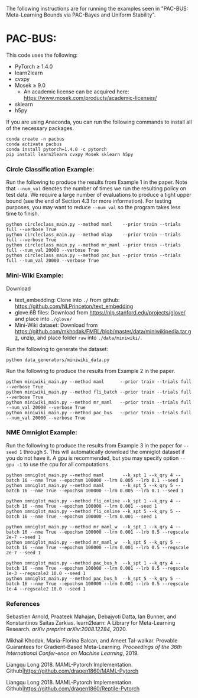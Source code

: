 The following instructions are for running the examples seen in "PAC-BUS: Meta-Learning Bounds via PAC-Bayes and Uniform Stability".

# PAC-BUS:

This code uses the following:
- PyTorch ≥ 1.4.0
- learn2learn 
- cvxpy
- Mosek ≥ 9.0
    - An academic license can be acquired here: https://www.mosek.com/products/academic-licenses/
- sklearn
- h5py

If you are using Anaconda, you can run the following commands to install all of the necessary packages. 
```
conda create -n pacbus
conda activate pacbus
conda install pytorch=1.4.0 -c pytorch
pip install learn2learn cvxpy Mosek sklearn h5py
```

### Circle Classification Example: 
Run the following to produce the results from Example 1 in the paper. Note that `--num_val` denotes the number of times we run the resulting
policy on test data. We require a large number of evaluations to produce a tight upper bound (see the end of Section 
4.3 for more information). For testing purposes, you may want to reduce `--num_val` so the program takes less time to finish. 

```
python circleclass_main.py --method maml    --prior train --trials full --verbose True 
python circleclass_main.py --method mlap    --prior train --trials full --verbose True
python circleclass_main.py --method mr_maml --prior train --trials full --num_val 20000 --verbose True
python circleclass_main.py --method pac_bus --prior train --trials full --num_val 20000 --verbose True
```
### Mini-Wiki Example: 
Download
- text_embedding: Clone into `./` from github: https://github.com/NLPrinceton/text_embedding
- glove.6B files: Download from https://nlp.stanford.edu/projects/glove/ and place into `./glove/`
- Mini-Wiki dataset: Download from https://github.com/mkhodak/FMRL/blob/master/data/miniwikipedia.tar.gz, unzip, and place folder `raw` 
into `./data/miniwiki/`.
  
Run the following to generate the dataset:
```
python data_generators/miniwiki_data.py
```
Run the following to produce the results from Example 2 in the paper.
```
python miniwiki_main.py --method maml      --prior train --trials full --verbose True
python miniwiki_main.py --method fli_batch --prior train --trials full --verbose True
python miniwiki_main.py --method mr_maml   --prior train --trials full --num_val 20000 --verbose True
python miniwiki_main.py --method pac_bus   --prior train --trials full --num_val 20000 --verbose True
```

### NME Omniglot Example: 

Run the following to produce the results from Example 3 in the paper for `--seed 1` through `5`. This will automatically download the omniglot dataset if you do not have it.
A gpu is recommended, but you may specify option `--gpu -1` to use the cpu for all computations.
```
python omniglot_main.py --method maml       --k_spt 1 --k_qry 4 --batch 16 --nme True --epochsm 100000 --lrm 0.005 --lrb 0.1 --seed 1
python omniglot_main.py --method maml       --k_spt 5 --k_qry 5 --batch 16 --nme True --epochsm 100000 --lrm 0.005 --lrb 0.1 --seed 1

python omniglot_main.py --method fli_online --k_spt 1 --k_qry 4 --batch 16 --nme True --epochsm 100000 --lrm 0.001 --seed 1  
python omniglot_main.py --method fli_online --k_spt 5 --k_qry 5 --batch 16 --nme True --epochsm 100000 --lrm 0.001 --seed 1

python omniglot_main.py --method mr_maml_w  --k_spt 1 --k_qry 4 --batch 16 --nme True --epochsm 100000 --lrm 0.001 --lrb 0.5 --regscale 2e-7 --seed 1
python omniglot_main.py --method mr_maml_w  --k_spt 5 --k_qry 5 --batch 16 --nme True --epochsm 100000 --lrm 0.001 --lrb 0.5 --regscale 2e-7 --seed 1

python omniglot_main.py --method pac_bus_h  --k_spt 1 --k_qry 4 --batch 16 --nme True --epochsm 100000 --lrm 0.001 --lrb 0.5 --regscale 1e-3 --regscale2 10.0 --seed 1
python omniglot_main.py --method pac_bus_h  --k_spt 5 --k_qry 5 --batch 16 --nme True --epochsm 100000 --lrm 0.001 --lrb 0.5 --regscale 1e-4 --regscale2 10.0 --seed 1
```
### References
Sebastien Arnold, Praateek Mahajan, Debajyoti Datta, Ian Bunner, and Konstantinos Saitas Zarkias. learn2learn: A Library for Meta-Learning Research. *arXiv preprint arXiv:2008.12284*, 2020.


Mikhail Khodak,  Maria-Florina Balcan,  and Ameet Tal-walkar.  Provable Guarantees for Gradient-Based Meta-Learning. *Proceedings of the 36th International Confer-ence on Machine Learning*, 2019.

Liangqu Long 2018. MAML-Pytorch Implementation. Github|https://github.com/dragen1860/MAML-Pytorch

Liangqu Long 2018. MAML-Pytorch Implementation. Github|https://github.com/dragen1860/Reptile-Pytorch


